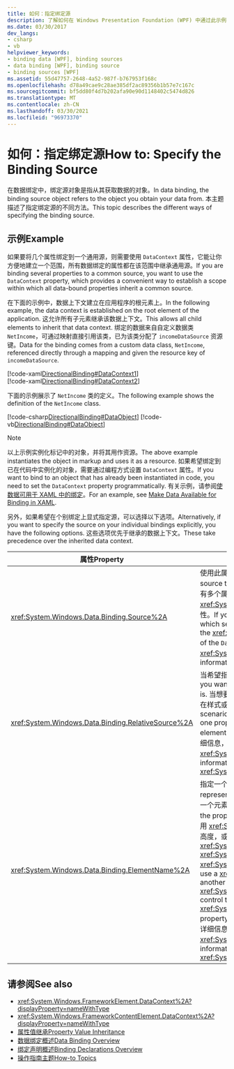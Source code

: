 ```yaml
---
title: 如何：指定绑定源
description: 了解如何在 Windows Presentation Foundation (WPF) 中通过此示例指定绑定源。
ms.date: 03/30/2017
dev_langs:
- csharp
- vb
helpviewer_keywords:
- binding data [WPF], binding sources
- data binding [WPF], binding source
- binding sources [WPF]
ms.assetid: 55d47757-2648-4a52-987f-b767953f168c
ms.openlocfilehash: d78a49cae9c28ae385df2ac89356b1b57e7c167c
ms.sourcegitcommit: bf5dd80f4d7b202afa90e90d1148402c5474d826
ms.translationtype: MT
ms.contentlocale: zh-CN
ms.lasthandoff: 03/30/2021
ms.locfileid: "96973370"
---
```

# <a name="how-to-specify-the-binding-source"></a><span data-ttu-id="a3663-103">如何：指定绑定源</span><span class="sxs-lookup"><span data-stu-id="a3663-103">How to: Specify the Binding Source</span></span>
<span data-ttu-id="a3663-104">在数据绑定中，绑定源对象是指从其获取数据的对象。</span><span class="sxs-lookup"><span data-stu-id="a3663-104">In data binding, the binding source object refers to the object you obtain your data from.</span></span> <span data-ttu-id="a3663-105">本主题描述了指定绑定源的不同方法。</span><span class="sxs-lookup"><span data-stu-id="a3663-105">This topic describes the different ways of specifying the binding source.</span></span>  
  
## <a name="example"></a><span data-ttu-id="a3663-106">示例</span><span class="sxs-lookup"><span data-stu-id="a3663-106">Example</span></span>  
 <span data-ttu-id="a3663-107">如果要将几个属性绑定到一个通用源，则需要使用 `DataContext` 属性，它能让你方便地建立一个范围，所有数据绑定的属性都在该范围中继承通用源。</span><span class="sxs-lookup"><span data-stu-id="a3663-107">If you are binding several properties to a common source, you want to use the `DataContext` property, which provides a convenient way to establish a scope within which all data-bound properties inherit a common source.</span></span>  
  
 <span data-ttu-id="a3663-108">在下面的示例中，数据上下文建立在应用程序的根元素上。</span><span class="sxs-lookup"><span data-stu-id="a3663-108">In the following example, the data context is established on the root element of the application.</span></span> <span data-ttu-id="a3663-109">这允许所有子元素继承该数据上下文。</span><span class="sxs-lookup"><span data-stu-id="a3663-109">This allows all child elements to inherit that data context.</span></span> <span data-ttu-id="a3663-110">绑定的数据来自自定义数据类 `NetIncome`，可通过映射直接引用该类，已为该类分配了 `incomeDataSource` 资源键。</span><span class="sxs-lookup"><span data-stu-id="a3663-110">Data for the binding comes from a custom data class, `NetIncome`, referenced directly through a mapping and given the resource key of `incomeDataSource`.</span></span>  
  
 [!code-xaml[DirectionalBinding#DataContext1](~/samples/snippets/csharp/VS_Snippets_Wpf/DirectionalBinding/CSharp/Page1.xaml#datacontext1)]  
[!code-xaml[DirectionalBinding#DataContext2](~/samples/snippets/csharp/VS_Snippets_Wpf/DirectionalBinding/CSharp/Page1.xaml#datacontext2)]  
  
 <span data-ttu-id="a3663-111">下面的示例展示了 `NetIncome` 类的定义。</span><span class="sxs-lookup"><span data-stu-id="a3663-111">The following example shows the definition of the `NetIncome` class.</span></span>  
  
 [!code-csharp[DirectionalBinding#DataObject](~/samples/snippets/csharp/VS_Snippets_Wpf/DirectionalBinding/CSharp/billsdata.cs#dataobject)]
 [!code-vb[DirectionalBinding#DataObject](~/samples/snippets/visualbasic/VS_Snippets_Wpf/DirectionalBinding/VisualBasic/NetIncome.vb#dataobject)]  
  
> [!NOTE]
> <span data-ttu-id="a3663-112">以上示例实例化标记中的对象，并将其用作资源。</span><span class="sxs-lookup"><span data-stu-id="a3663-112">The above example instantiates the object in markup and uses it as a resource.</span></span> <span data-ttu-id="a3663-113">如果希望绑定到已在代码中实例化的对象，需要通过编程方式设置 `DataContext` 属性。</span><span class="sxs-lookup"><span data-stu-id="a3663-113">If you want to bind to an object that has already been instantiated in code, you need to set the `DataContext` property programmatically.</span></span> <span data-ttu-id="a3663-114">有关示例，请参阅[使数据可用于 XAML 中的绑定](how-to-make-data-available-for-binding-in-xaml.md)。</span><span class="sxs-lookup"><span data-stu-id="a3663-114">For an example, see [Make Data Available for Binding in XAML](how-to-make-data-available-for-binding-in-xaml.md).</span></span>  
  
 <span data-ttu-id="a3663-115">另外，如果希望在个别绑定上显式指定源，可以选择以下选项。</span><span class="sxs-lookup"><span data-stu-id="a3663-115">Alternatively, if you want to specify the source on your individual bindings explicitly, you have the following options.</span></span> <span data-ttu-id="a3663-116">这些选项优先于继承的数据上下文。</span><span class="sxs-lookup"><span data-stu-id="a3663-116">These take precedence over the inherited data context.</span></span>  
  
|<span data-ttu-id="a3663-117">属性</span><span class="sxs-lookup"><span data-stu-id="a3663-117">Property</span></span>|<span data-ttu-id="a3663-118">描述</span><span class="sxs-lookup"><span data-stu-id="a3663-118">Description</span></span>|  
|--------------|-----------------|  
|<xref:System.Windows.Data.Binding.Source%2A>|<span data-ttu-id="a3663-119">使用此属性将源设置为对象的实例。</span><span class="sxs-lookup"><span data-stu-id="a3663-119">You use this property to set the source to an instance of an object.</span></span> <span data-ttu-id="a3663-120">如果不需要建立作用域的功能，其中有多个属性继承相同的数据上下文，则可以使用属性， <xref:System.Windows.Data.Binding.Source%2A> 而不是 `DataContext` 属性。</span><span class="sxs-lookup"><span data-stu-id="a3663-120">If you do not need the functionality of establishing a scope in which several properties inherit the same data context, you can use the <xref:System.Windows.Data.Binding.Source%2A> property instead of the `DataContext` property.</span></span> <span data-ttu-id="a3663-121">有关详细信息，请参阅 <xref:System.Windows.Data.Binding.Source%2A>。</span><span class="sxs-lookup"><span data-stu-id="a3663-121">For more information, see <xref:System.Windows.Data.Binding.Source%2A>.</span></span>|  
|<xref:System.Windows.Data.Binding.RelativeSource%2A>|<span data-ttu-id="a3663-122">当希望指定相对于绑定目标位置的源时，这很有用。</span><span class="sxs-lookup"><span data-stu-id="a3663-122">This is useful when you want to specify the source relative to where your binding target is.</span></span> <span data-ttu-id="a3663-123">当想要将元素的一个属性绑定到同一元素的另一个属性时，或者如果要在样式或模板中定义绑定，则可能需要使用此属性。</span><span class="sxs-lookup"><span data-stu-id="a3663-123">Some common scenarios where you may use this property is when you want to bind one property of your element to another property of the same element or if you are defining a binding in a style or a template.</span></span> <span data-ttu-id="a3663-124">有关详细信息，请参阅 <xref:System.Windows.Data.Binding.RelativeSource%2A>。</span><span class="sxs-lookup"><span data-stu-id="a3663-124">For more information, see <xref:System.Windows.Data.Binding.RelativeSource%2A>.</span></span>|  
|<xref:System.Windows.Data.Binding.ElementName%2A>|<span data-ttu-id="a3663-125">指定一个表示希望绑定到的元素的字符串。</span><span class="sxs-lookup"><span data-stu-id="a3663-125">You specify a string that represents the element you want to bind to.</span></span> <span data-ttu-id="a3663-126">当希望绑定到应用程序上另一个元素的属性时，这很有用。</span><span class="sxs-lookup"><span data-stu-id="a3663-126">This is useful when you want to bind to the property of another element on your application.</span></span> <span data-ttu-id="a3663-127">例如，如果想要使用 <xref:System.Windows.Controls.Slider> 控制应用程序中另一个控件的高度，或者要将控件的绑定到控件的属性，则为 <xref:System.Windows.Controls.ContentControl.Content%2A> <xref:System.Windows.Controls.Primitives.Selector.SelectedValue%2A> <xref:System.Windows.Controls.ListBox> 。</span><span class="sxs-lookup"><span data-stu-id="a3663-127">For example, if you want to use a <xref:System.Windows.Controls.Slider> to control the height of another control in your application, or if you want to bind the <xref:System.Windows.Controls.ContentControl.Content%2A> of your control to the <xref:System.Windows.Controls.Primitives.Selector.SelectedValue%2A> property of your <xref:System.Windows.Controls.ListBox> control.</span></span> <span data-ttu-id="a3663-128">有关详细信息，请参阅 <xref:System.Windows.Data.Binding.ElementName%2A>。</span><span class="sxs-lookup"><span data-stu-id="a3663-128">For more information, see <xref:System.Windows.Data.Binding.ElementName%2A>.</span></span>|  
  
## <a name="see-also"></a><span data-ttu-id="a3663-129">请参阅</span><span class="sxs-lookup"><span data-stu-id="a3663-129">See also</span></span>

- <xref:System.Windows.FrameworkElement.DataContext%2A?displayProperty=nameWithType>
- <xref:System.Windows.FrameworkContentElement.DataContext%2A?displayProperty=nameWithType>
- [<span data-ttu-id="a3663-130">属性值继承</span><span class="sxs-lookup"><span data-stu-id="a3663-130">Property Value Inheritance</span></span>](../advanced/property-value-inheritance.md)
- [<span data-ttu-id="a3663-131">数据绑定概述</span><span class="sxs-lookup"><span data-stu-id="a3663-131">Data Binding Overview</span></span>](/dotnet/desktop-wpf/data/data-binding-overview)
- [<span data-ttu-id="a3663-132">绑定声明概述</span><span class="sxs-lookup"><span data-stu-id="a3663-132">Binding Declarations Overview</span></span>](binding-declarations-overview.md)
- [<span data-ttu-id="a3663-133">操作指南主题</span><span class="sxs-lookup"><span data-stu-id="a3663-133">How-to Topics</span></span>](data-binding-how-to-topics.md)
